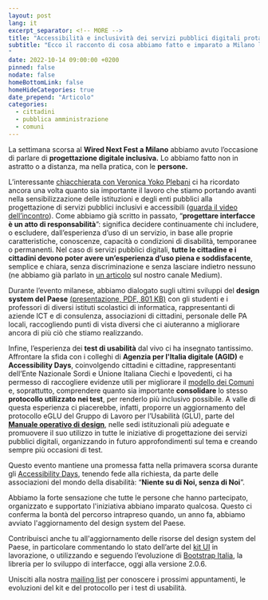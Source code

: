 ```yaml
---
layout: post
lang: it
excerpt_separator: <!-- MORE -->
title: "Accessibilità e inclusività dei servizi pubblici digitali protagoniste al Wired Next Fest"
subtitle: "Ecco il racconto di cosa abbiamo fatto e imparato a Milano lo scorso 7 e 8 ottobre
"
date: 2022-10-14 09:00:00 +0200
pinned: false
nodate: false
homeBottomLink: false
homeHideCategories: true
date_prepend: "Articolo"
categories:
  - cittadini
  - pubblica amministrazione
  - comuni
---
```


<!-- MORE -->
La settimana scorsa al **Wired Next Fest a Milano** abbiamo avuto l’occasione di parlare di **progettazione digitale inclusiva.** Lo abbiamo fatto non in astratto o a distanza, ma nella pratica, con le **persone.** 

L’interessante [chiacchierata con Veronica Yoko Plebani](https://www.wired.it/article/wired-next-fest-veronica-yoko-plebani-marco-maria-pedrazzo-inclusione/) ci ha ricordato ancora una volta quanto sia importante il lavoro che stiamo portando avanti nella sensibilizzazione delle istituzioni e degli enti pubblici alla progettazione di servizi pubblici inclusivi e accessibili ([guarda il video dell’incontro](https://www.linkedin.com/video/live/urn:li:ugcPost:6984180474311028736/)). Come abbiamo già scritto in passato, “**progettare interfacce è un atto di responsabilità**”: significa decidere continuamente chi includere, o escludere, dall’esperienza d’uso di un servizio, in base alle proprie caratteristiche, conoscenze, capacità o condizioni di disabilità, temporanee o permanenti. Nel caso di servizi pubblici digitali, **tutte le cittadine e i cittadini devono poter avere un’esperienza d’uso piena e soddisfacente**, semplice e chiara, senza discriminazione e senza lasciare indietro nessuno (ne abbiamo già parlato in [un articolo](https://medium.com/designers-italia/progettare-con-qualita-accessibilita-al-centro-del-design-system-del-paese-5e3599170099) sul nostro canale Medium).

Durante l’evento milanese, abbiamo dialogato sugli ultimi sviluppi del **design system del Paese** [(presentazione, PDF, 801 KB)](/assets/docs/DTD-AGID-A11Ydays-Wired-Next-Fest-2022.pdf) con gli studenti e i professori di diversi istituti scolastici di informatica, rappresentanti di aziende ICT e di consulenza, associazioni di cittadini, personale delle PA locali, raccogliendo punti di vista diversi che ci aiuteranno a migliorare ancora di più ciò che stiamo realizzando. 

Infine, l’esperienza dei **test di usabilità** dal vivo ci ha insegnato tantissimo. Affrontare la sfida con i colleghi di **Agenzia per l'Italia digitale (AGID)** e **Accessibility Days**, coinvolgendo cittadini e cittadine, rappresentanti dell’Ente Nazionale Sordi e Unione Italiana Ciechi e Ipovedenti, ci ha permesso di raccogliere evidenze utili per migliorare il [modello dei Comuni](https://designers.italia.it/modello/comuni/) e, soprattutto, comprendere quanto sia importante **consolidare** lo stesso **protocollo utilizzato nei test**, per renderlo più inclusivo possibile. A valle di questa esperienza ci piacerebbe, infatti, proporre un aggiornamento del protocollo eGLU del Gruppo di Lavoro per l’Usabilità (GLU), parte del **[Manuale operativo di design](https://designers.italia.it/linee-guida/#manuale)**, nelle sedi istituzionali più adeguate e promuovere il suo utilizzo in tutte le iniziative di progettazione dei servizi pubblici digitali, organizzando in futuro approfondimenti sul tema e creando sempre più occasioni di test. 

Questo evento mantiene una promessa fatta nella primavera scorsa durante gli [Accessibility Days](https://designers.italia.it/notizie/Accessibility-days-2022/), tenendo fede alla richiesta, da parte delle associazioni del mondo della disabilità: “**Niente su di Noi, senza di Noi**”.

Abbiamo la forte sensazione che tutte le persone che hanno partecipato, organizzato e supportato l'iniziativa abbiano imparato qualcosa. Questo ci conferma la bontà del percorso intrapreso quando, un anno fa, abbiamo avviato l'aggiornamento del design system del Paese.

Contribuisci anche tu all'aggiornamento delle risorse del design system del Paese, in particolare commentando lo stato dell’arte del [kit UI](https://www.figma.com/community/file/1105848677422572920) in lavorazione, o utilizzando e seguendo l’evoluzione di [Bootstrap Italia](https://italia.github.io/bootstrap-italia/), la libreria per lo sviluppo di interfacce, oggi alla versione 2.0.6. 

Unisciti alla nostra [mailing list](https://unisciti.designers.italia.it) per conoscere i prossimi appuntamenti, le evoluzioni del kit e del protocollo per i test di usabilità.